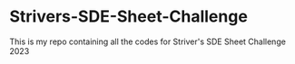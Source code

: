 # Strivers-SDE-Sheet-Challenge
This is my repo containing all the codes for Striver's SDE Sheet Challenge 2023
